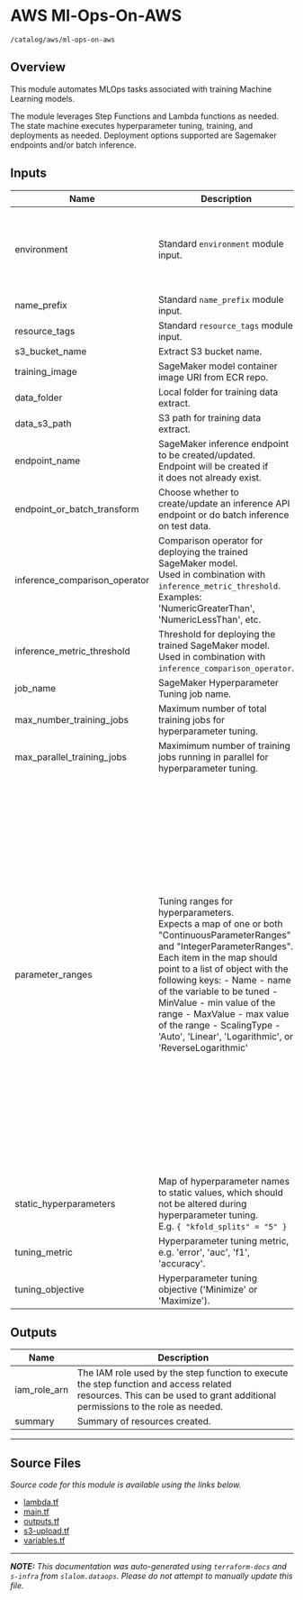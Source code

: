 
# AWS Ml-Ops-On-AWS

`/catalog/aws/ml-ops-on-aws`

## Overview


This module automates MLOps tasks associated with training Machine Learning models.

The module leverages Step Functions and Lambda functions as needed. The state machine
executes hyperparameter tuning, training, and deployments as needed. Deployment options
supported are Sagemaker endpoints and/or batch inference.

## Inputs

| Name | Description | Type | Default | Required |
|------|-------------|------|---------|:-----:|
| environment | Standard `environment` module input. | <pre>object({<br>    vpc_id          = string<br>    aws_region      = string<br>    public_subnets  = list(string)<br>    private_subnets = list(string)<br>  })</pre> | n/a | yes |
| name\_prefix | Standard `name_prefix` module input. | `string` | n/a | yes |
| resource\_tags | Standard `resource_tags` module input. | `map(string)` | n/a | yes |
| s3\_bucket\_name | Extract S3 bucket name. | `string` | n/a | yes |
| training\_image | SageMaker model container image URI from ECR repo. | `string` | n/a | yes |
| data\_folder | Local folder for training data extract. | `string` | `"source/data"` | no |
| data\_s3\_path | S3 path for training data extract. | `string` | `"data"` | no |
| endpoint\_name | SageMaker inference endpoint to be created/updated. Endpoint will be created if<br>it does not already exist. | `string` | `"training-endpoint"` | no |
| endpoint\_or\_batch\_transform | Choose whether to create/update an inference API endpoint or do batch inference on test data. | `string` | `"Batch Transform"` | no |
| inference\_comparison\_operator | Comparison operator for deploying the trained SageMaker model.<br>Used in combination with `inference_metric_threshold`.<br>Examples: 'NumericGreaterThan', 'NumericLessThan', etc. | `string` | `"NumericGreaterThan"` | no |
| inference\_metric\_threshold | Threshold for deploying the trained SageMaker model.<br>Used in combination with `inference_comparison_operator`. | `number` | `0.7` | no |
| job\_name | SageMaker Hyperparameter Tuning job name. | `string` | `"hyperameter-tuning-job"` | no |
| max\_number\_training\_jobs | Maximum number of total training jobs for hyperparameter tuning. | `number` | `3` | no |
| max\_parallel\_training\_jobs | Maximimum number of training jobs running in parallel for hyperparameter tuning. | `number` | `3` | no |
| parameter\_ranges | Tuning ranges for hyperparameters.<br>Expects a map of one or both "ContinuousParameterRanges" and "IntegerParameterRanges".<br>Each item in the map should point to a list of object with the following keys:  - Name        - name of the variable to be tuned  - MinValue    - min value of the range  - MaxValue    - max value of the range  - ScalingType - 'Auto', 'Linear', 'Logarithmic', or 'ReverseLogarithmic' | <pre>map(list(object({<br>    Name        = string<br>    MinValue    = string<br>    MaxValue    = string<br>    ScalingType = string<br>  })))</pre> | <pre>{<br>  "ContinuousParameterRanges": [<br>    {<br>      "MaxValue": "0.5",<br>      "MinValue": "0.1",<br>      "Name": "eta",<br>      "ScalingType": "Auto"<br>    },<br>    {<br>      "MaxValue": "100",<br>      "MinValue": "5",<br>      "Name": "min_child_weight",<br>      "ScalingType": "Auto"<br>    },<br>    {<br>      "MaxValue": "0.5",<br>      "MinValue": "0.1",<br>      "Name": "subsample",<br>      "ScalingType": "Auto"<br>    },<br>    {<br>      "MaxValue": "5",<br>      "MinValue": "0",<br>      "Name": "gamma",<br>      "ScalingType": "Auto"<br>    }<br>  ],<br>  "IntegerParameterRanges": [<br>    {<br>      "MaxValue": "10",<br>      "MinValue": "0",<br>      "Name": "max_depth",<br>      "ScalingType": "Auto"<br>    }<br>  ]<br>}</pre> | no |
| static\_hyperparameters | Map of hyperparameter names to static values, which should not be altered during hyperparameter tuning.<br>E.g. `{ "kfold_splits" = "5" }` | `map` | `{}` | no |
| tuning\_metric | Hyperparameter tuning metric, e.g. 'error', 'auc', 'f1', 'accuracy'. | `string` | `"accuracy"` | no |
| tuning\_objective | Hyperparameter tuning objective ('Minimize' or 'Maximize'). | `string` | `"Maximize"` | no |

## Outputs

| Name | Description |
|------|-------------|
| iam\_role\_arn | The IAM role used by the step function to execute the step function and access related<br>resources. This can be used to grant additional permissions to the role as needed. |
| summary | Summary of resources created. |

---------------------

## Source Files

_Source code for this module is available using the links below._

* [lambda.tf](lambda.tf)
* [main.tf](main.tf)
* [outputs.tf](outputs.tf)
* [s3-upload.tf](s3-upload.tf)
* [variables.tf](variables.tf)

---------------------

_**NOTE:** This documentation was auto-generated using
`terraform-docs` and `s-infra` from `slalom.dataops`.
Please do not attempt to manually update this file._
